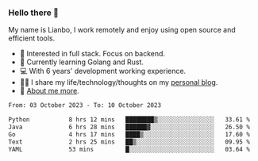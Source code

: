 ### Hello there 👋

My name is Lianbo, I work remotely and enjoy using open source and efficient tools.

- 🔭 Interested in full stack. Focus on backend.
- 🌱 Currently learning Golang and Rust.
- 💻 With 6 years' development working experience.
- ✍🏻 I share my life/technology/thoughts on my [personal blog](https://godruoyi.com).
- 👒 [About me more](https://godruoyi.com/posts/About-godruoyi).

<!--START_SECTION:waka-->

```txt
From: 03 October 2023 - To: 10 October 2023

Python           8 hrs 12 mins   ████████▒░░░░░░░░░░░░░░░░   33.61 %
Java             6 hrs 28 mins   ██████▓░░░░░░░░░░░░░░░░░░   26.50 %
Go               4 hrs 17 mins   ████▒░░░░░░░░░░░░░░░░░░░░   17.60 %
Text             2 hrs 25 mins   ██▒░░░░░░░░░░░░░░░░░░░░░░   09.95 %
YAML             53 mins         █░░░░░░░░░░░░░░░░░░░░░░░░   03.64 %
```

<!--END_SECTION:waka-->
